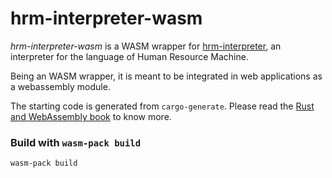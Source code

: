 <meta charset="utf-8"/>

hrm-interpreter-wasm
====================

*hrm-interpreter-wasm* is a WASM wrapper for [hrm-interpreter](https://github.com/alfateam123/hrm-interpreter),
an interpreter for the language of Human Resource Machine.

Being an WASM wrapper, it is meant to be integrated in web applications
as a webassembly module.

The starting code is generated from `cargo-generate`.
Please read the [Rust and WebAssembly book](https://rustwasm.github.io/book/introduction.html)
to know more.

### Build with `wasm-pack build`

```
wasm-pack build
```
